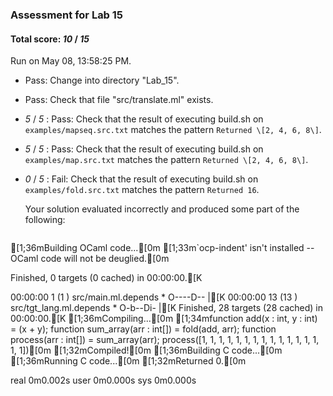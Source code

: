 ### Assessment for Lab 15

#### Total score: _10_ / _15_

Run on May 08, 13:58:25 PM.

+ Pass: Change into directory "Lab_15".

+ Pass: Check that file "src/translate.ml" exists.

+  _5_ / _5_ : Pass: Check that the result of executing build.sh on `examples/mapseq.src.txt` matches the pattern `Returned \[2, 4, 6, 8\]`.

   



+  _5_ / _5_ : Pass: Check that the result of executing build.sh on `examples/map.src.txt` matches the pattern `Returned \[2, 4, 6, 8\]`.

   



+  _0_ / _5_ : Fail: Check that the result of executing build.sh on `examples/fold.src.txt` matches the pattern `Returned 16`.

   

   Your solution evaluated incorrectly and produced some part of the following:

 
   ```
[1;36mBuilding OCaml code...[0m
[1;33m`ocp-indent' isn't installed -- OCaml code will not be deuglied.[0m
Finished, 0 targets (0 cached) in 00:00:00.[K
00:00:00 1    (1   ) src/main.ml.depends                           * O----D-- |[K00:00:00 13   (13  ) src/tgt_lang.ml.depends                       * O-b--Di- |[KFinished, 28 targets (28 cached) in 00:00:00.[K
[1;36mCompiling...[0m
[1;34mfunction add(x : int, y : int) =
	(x + y);
function sum_array(arr : int[]) =
	fold(add, arr);
function process(arr : int[]) =
	sum_array(arr);
process([1, 1, 1, 1, 1, 1, 1, 1, 1, 1, 1, 1, 1, 1, 1, 1])[0m
[1;32mCompiled![0m
[1;36mBuilding C code...[0m
[1;36mRunning C code...[0m
[1;32mReturned 0.[0m

real	0m0.002s
user	0m0.000s
sys	0m0.000s

   ```



